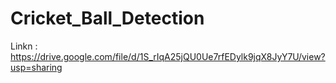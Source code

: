 # Cricket_Ball_Detection

Linkn : https://drive.google.com/file/d/1S_rIqA25jQU0Ue7rfEDylk9jqX8JyY7U/view?usp=sharing
